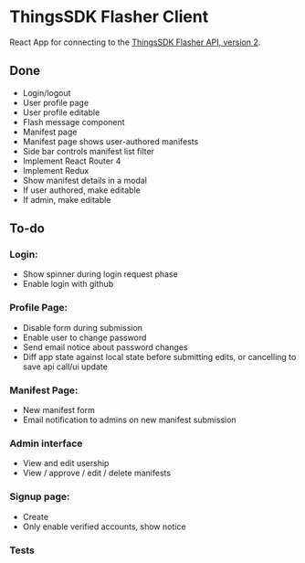 # ThingsSDK Flasher Client
React App for connecting to the [ThingsSDK Flasher API, version 2](https://github.com/joelkraft/flasher.thingssdk.com/tree/dev).

## Done
* Login/logout
* User profile page
* User profile editable
* Flash message component
* Manifest page
* Manifest page shows user-authored manifests
* Side bar controls manifest list filter
* Implement React Router 4
* Implement Redux
* Show manifest details in a modal
* If user authored, make editable
* If admin, make editable

## To-do
### Login:
* Show spinner during login request phase
* Enable login with github
### Profile Page:
* Disable form during submission
* Enable user to change password
* Send email notice about password changes
* Diff app state against local state before submitting edits, or cancelling to save api call/ui update
### Manifest Page:
* New manifest form
* Email notification to admins on new manifest submission
### Admin interface
* View and edit usership
* View / approve / edit / delete manifests
### Signup page:
* Create
* Only enable verified accounts, show notice
### Tests

